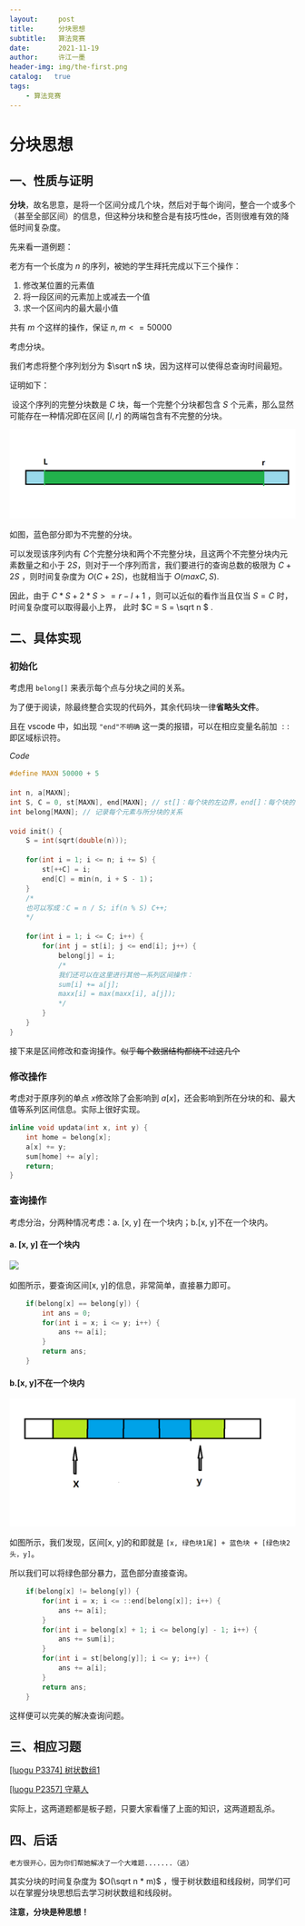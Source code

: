 ```yaml
---
layout:     post
title:      分块思想
subtitle:   算法竞赛
date:       2021-11-19
author:     许江一墨
header-img: img/the-first.png
catalog:   true
tags:
    - 算法竞赛
---
```



# 分块思想

## 一、性质与证明

**分块**，故名思意，是将一个区间分成几个块，然后对于每个询问，整合一个或多个（甚至全部区间）的信息，但这种分块和整合是有技巧性de，否则很难有效的降低时间复杂度。

先来看一道例题：

老方有一个长度为 $n$ 的序列，被她的学生拜托完成以下三个操作：

1. 修改某位置的元素值
2. 将一段区间的元素加上或减去一个值
3. 求一个区间内的最大最小值

共有 $m$ 个这样的操作，保证 $n, m <= 50000​$

考虑分块。

我们考虑将整个序列划分为 $\sqrt n$ 块，因为这样可以使得总查询时间最短。

证明如下：

​	设这个序列的完整分块数是 $C$ 块，每一个完整个分块都包含 $S$ 个元素，那么显然可能存在一种情况即在区间 $[l, r]$ 的两端包含有不完整的分块。

![](./img-post/分块_P1.png)

如图，蓝色部分即为不完整的分块。

可以发现该序列内有 $C​$ 个完整分块和两个不完整分块，且这两个不完整分块内元素数量之和小于 $2S​$ ，则对于一个序列而言，我们要进行的查询总数的极限为 $C + 2S​$ ，则时间复杂度为 $O(C + 2S)​$ ，也就相当于 $O(max{{C, S}})​$.

因此，由于 $C * S + 2 * S >= r - l + 1$ ，则可以近似的看作当且仅当 $S = C$ 时，时间复杂度可以取得最小上界， 此时 $C = S = \sqrt n $ .



## 二、具体实现

### 初始化

考虑用 ```belong[]``` 来表示每个点与分块之间的关系。

为了便于阅读，除最终整合实现的代码外，其余代码块一律**省略头文件**。

且在 vscode 中，如出现 ```"end"不明确``` 这一类的报错，可以在相应变量名前加 $::$ 即区域标识符。

$Code$

```cpp
#define MAXN 50000 + 5

int n, a[MAXN];
int S, C = 0, st[MAXN], end[MAXN]; // st[]：每个块的左边界，end[]：每个块的右边界
int belong[MAXN]; // 记录每个元素与所分块的关系

void init() {
    S = int(sqrt(double(n)));

    for(int i = 1; i <= n; i += S) {
        st[++C] = i;
        end[C] = min(n, i + S - 1)； 
    }
    /*
    也可以写成：C = n / S; if(n % S) C++;
	*/
    
    for(int i = 1; i <= C; i++) {
        for(int j = st[i]; j <= end[i]; j++) {
            belong[j] = i;
            /*
            我们还可以在这里进行其他一系列区间操作：
            sum[i] += a[j];
            maxx[i] = max(maxx[i], a[j]);
            */
        }
    }
}
```

接下来是区间修改和查询操作。~~似乎每个数据结构都绕不过这几个~~

### 修改操作

考虑对于原序列的单点 $x​$ 修改除了会影响到 $a[x]​$ ，还会影响到所在分块的和、最大值等系列区间信息。实际上很好实现。

```cpp
inline void updata(int x, int y) { 
    int home = belong[x];
    a[x] += y;
    sum[home] += a[y];
    return;
}
```

### 查询操作

考虑分治，分两种情况考虑：a. [x, y] 在一个块内；b.[x, y]不在一个块内。

#### a. [x, y] 在一个块内

![](./img-post分块_P2.png)

如图所示，要查询区间[x, y]的信息，非常简单，直接暴力即可。

```cpp
    if(belong[x] == belong[y]) {
        int ans = 0;
        for(int i = x; i <= y; i++) {
            ans += a[i];
        }
        return ans;
    } 
```

#### b.[x, y]不在一个块内

![](./img-post/分块_P3.png)

如图所示，我们发现，区间[x, y]的和即就是 `[x, 绿色块1尾] + 蓝色块 + [绿色块2头，y]​`。

所以我们可以将绿色部分暴力，蓝色部分直接查询。

```cpp
 	if(belong[x] != belong[y]) {
        for(int i = x; i <= ::end[belong[x]]; i++) {
            ans += a[i];
        }
        for(int i = belong[x] + 1; i <= belong[y] - 1; i++) {
            ans += sum[i];
        }
        for(int i = st[belong[y]]; i <= y; i++) {
            ans += a[i];
        }
        return ans;
    }
```

这样便可以完美的解决查询问题。

## 三、相应习题

[[luogu P3374] 树状数组1](https://www.luogu.com.cn/problem/P3374)

[[luogu P2357] 守墓人](https://www.luogu.com.cn/problem/P2357)

实际上，这两道题都是板子题，只要大家看懂了上面的知识，这两道题乱杀。

## 四、后话

`老方很开心，因为你们帮她解决了一个大难题.......（逃）`

其实分块的时间复杂度为 $O(\sqrt n * m)$ ，慢于树状数组和线段树，同学们可以在掌握分块思想后去学习树状数组和线段树。

**注意，分块是种思想！**

